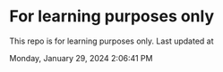 # For learning purposes only
This repo is for learning purposes only.
Last updated at

Monday, January 29, 2024 2:06:41 PM

